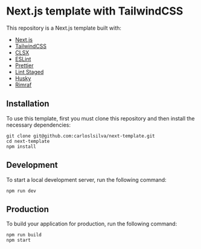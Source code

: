 # Next.js template with TailwindCSS

This repository is a Next.js template built with:

- [Next.js](https://nextjs.org/)
- [TailwindCSS](https://tailwindcss.com/)
- [CLSX](https://github.com/lukeed/clsx)
- [ESLint](https://eslint.org/)
- [Prettier](https://prettier.io/)
- [Lint Staged](https://github.com/okonet/lint-staged)
- [Husky](https://github.com/typicode/husky)
- [Rimraf](https://github.com/isaacs/rimraf)

## Installation

To use this template, first you must clone this repository and then install the necessary dependencies:

```console
git clone git@github.com:carloslsilva/next-template.git
cd next-template
npm install
```

## Development

To start a local development server, run the following command:

```console
npm run dev
```

## Production

To build your application for production, run the following command:

```console
npm run build
npm start
```
